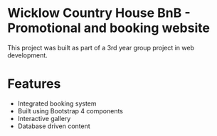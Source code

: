 # Wicklow Country House BnB - Promotional and booking website
This project was built as part of a 3rd year group project in web development.

# Features
- Integrated booking system
- Built using Bootstrap 4 components
- Interactive gallery
- Database driven content
